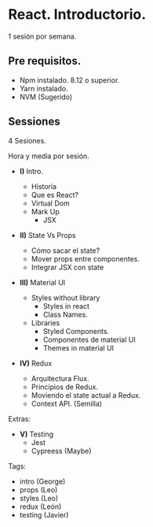 # React. Introductorio.

1 sesión por semana.

## Pre requisitos.

- Npm instalado. 8.12 o superior.
- Yarn instalado.
- NVM (Sugerido)

## Sessiones

4 Sesiones.

Hora y media por sesión.
  
- **I)** Intro.
  - Historia
  - Que es React?
  - Virtual Dom
  - Mark Up
    - JSX

- **II)** State Vs Props
  - Cómo sacar el state?
  - Mover props entre componentes.
  - Integrar JSX con state

- **III)** Material UI
    - Styles without library
      - Styles in react
      - Class Names.
    - Libraries
      - Styled Components.
      - Componentes de material UI
      - Themes in material UI

- **IV)**	Redux
  - Arquitectura Flux.
  - Principios de Redux.
  - Moviendo el state actual a Redux.
  - Context API. (Semilla)

Extras:
  - **V)** Testing
    - Jest 
    - Cypreess (Maybe)
    
Tags:
  - intro (George)
  - props (Leo)
  - styles (Leo)
  - redux (León)
  - testing (Javier)
  